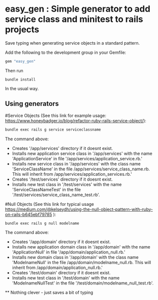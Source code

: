 # easy_gen : Simple generator to add service class and minitest to rails projects

Save typing when generating service objects in a standard pattern.

Add the following to the development group in your Gemfile:

```ruby
gem "easy_gen"
```

Then run

```
bundle install
```

In the usual way.

## Using generators

#Service Objects (See this link for example usage: https://www.honeybadger.io/blog/refactor-ruby-rails-service-object/):

```sh
bundle exec rails g service serviceclassname
```

The command above:

- Creates '/app/services' directory if it doesnt exist.
- Installs new application service class in '/app/services' with the name 'ApplicationService' in file '/app/services/application_service.rb.'
- Installs new service class in '/app/services' with the class name 'ServiceClassName' in the file /app/services/service_class_name.rb.  This will inherit from /app/services/application_services.rb.'
- Creates '/test/services' directory if it doesnt exist.
- Installs new test class in '/test/services' with the name 'ServiceClassNameTest' in the file '/test/services/service_class_name_test.rb'.

#Null Objects (See this link for typical usage https://medium.com/@kelseydh/using-the-null-object-pattern-with-ruby-on-rails-b645ebf79785 ):

```sh
bundle exec rails g null modelname
```

The command above:

- Creates '/app/domain' directory if it doesnt exist.
- Installs new application domain class in '/app/domain' with the name 'ApplicationNull' in file '/app/domain/application_null.rb.'
- Installs new domain class in '/app/domain' with the class name 'ModelnameNull' in the file /app/domain/modelname_null.rb.  This will inherit from /app/domain/application_null.rb.'
- Creates '/test/domain' directory if it doesnt exist.
- Installs new test class in '/test/domain' with the name 'ModelnameNullTest' in the file '/test/domain/modelname_null_test.rb'.


** Nothing clever - just saves a bit of typing
